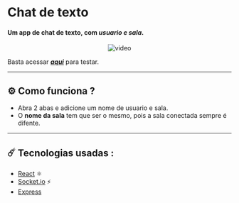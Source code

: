 # Chat de texto

#### Um app de chat de texto, com ***usuario e sala***.

<div align="center">
  <img src="https://user-images.githubusercontent.com/74004642/168403046-e9c9afbf-7efa-482c-81f2-9442ffe2c945.gif" alt ="video"/>
 </div>
 
Basta acessar ***[aqui](https://text-chat1.herokuapp.com/)*** para testar. 

---

## ⚙️ Como funciona ?
- Abra 2 abas e adicione um nome de usuario e sala.
- O **nome da sala** tem que ser o mesmo, pois a sala conectada sempre é difente.

---

## ☄️ Tecnologias usadas :
- [React](https://create-react-app.dev/) ⚛️
- [Socket.io](https://socket.io/) ⚡
- [Express](https://expressjs.com/) 

